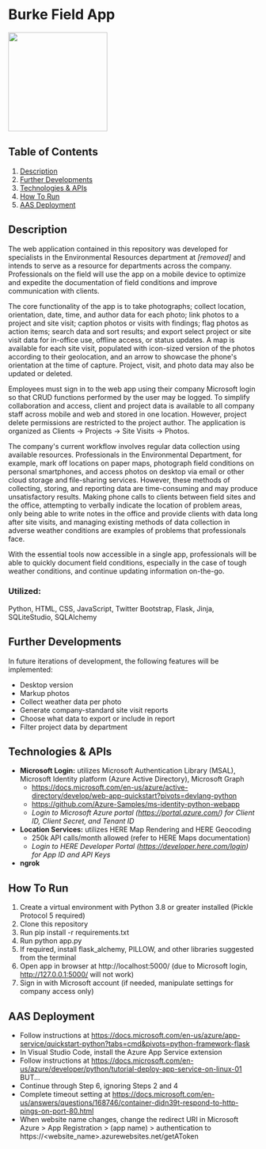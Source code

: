 # Burke Field App

<img src="Field_App_Demo.gif" width=200><br>

## Table of Contents
1. [Description](#Description)
2. [Further Developments](#Further-Developments)
3. [Technologies & APIs](#Technologies-&-APIs)
4. [How To Run](#How-To-Run)
5. [AAS Deployment](#AAS-Deployment)

## Description
The web application contained in this repository was developed for specialists in the Environmental Resources department at *[removed]* and intends to serve as a resource for departments across the company. Professionals on the field will use the app on a mobile device to optimize and expedite the documentation of field conditions and improve communication with clients. 

The core functionality of the app is to take photographs; collect location, orientation, date, time, and author data for each photo; link photos to a project and site visit; caption photos or visits with findings; flag photos as action items; search data and sort results; and export select project or site visit data for in-office use, offline access, or status updates. A map is available for each site visit, populated with icon-sized version of the photos according to their geolocation, and an arrow to showcase the phone's orientation at the time of capture. Project, visit, and photo data may also be updated or deleted. 

Employees must sign in to the web app using their company Microsoft login so that CRUD functions performed by the user may be logged. To simplify collaboration and access, client and project data is available to all company staff across mobile and web and stored in one location. However, project delete permissions are restricted to the project author. The application is organized as Clients -> Projects -> Site Visits -> Photos. 

The company's current workflow involves regular data collection using available resources. Professionals in the Environmental Department, for example, mark off locations on paper maps, photograph field conditions on personal smartphones, and access photos on desktop via email or other cloud storage and file-sharing services. However, these methods of collecting, storing, and reporting data are time-consuming and may produce unsatisfactory results. Making phone calls to clients between field sites and the office, attempting to verbally indicate the location of problem areas, only being able to write notes in the office and provide clients with data long after site visits, and managing existing methods of data collection in adverse weather conditions are examples of problems that professionals face. 

With the essential tools now accessible in a single app, professionals will be able to quickly document field conditions, especially in the case of tough weather conditions, and continue updating information on-the-go.

### **Utilized**:
Python, HTML, CSS, JavaScript, Twitter Bootstrap, Flask, Jinja, SQLiteStudio, SQLAlchemy

## Further Developments
In future iterations of development, the following features will be implemented:
- Desktop version
- Markup photos
- Collect weather data per photo
- Generate company-standard site visit reports
- Choose what data to export or include in report
- Filter project data by department

## Technologies & APIs
- **Microsoft Login:** utilizes Microsoft Authentication Library (MSAL), Microsoft Identity platform (Azure Active Directory), Microsoft Graph
    - https://docs.microsoft.com/en-us/azure/active-directory/develop/web-app-quickstart?pivots=devlang-python
    - https://github.com/Azure-Samples/ms-identity-python-webapp
    - *Login to Microsoft Azure portal (https://portal.azure.com/) for Client ID, Client Secret, and Tenant ID*
- **Location Services:** utilizes HERE Map Rendering and HERE Geocoding
    - 250k API calls/month allowed (refer to HERE Maps documentation)
    - *Login to HERE Developer Portal (https://developer.here.com/login) for App ID and API Keys*
- **ngrok**

## How To Run
1. Create a virtual environment with Python 3.8 or greater installed (Pickle Protocol 5 required)
2. Clone this repository
3. Run pip install -r requirements.txt
4. Run python app.py
5. If required, install flask_alchemy, PILLOW, and other libraries suggested from the terminal
6. Open app in browser at http://localhost:5000/ (due to Microsoft login, http://127.0.0.1:5000/ will not work)
7. Sign in with Microsoft account (if needed, manipulate settings for company access only)

## AAS Deployment
- Follow instructions at https://docs.microsoft.com/en-us/azure/app-service/quickstart-python?tabs=cmd&pivots=python-framework-flask
- In Visual Studio Code, install the Azure App Service extension
- Follow instructions at https://docs.microsoft.com/en-us/azure/developer/python/tutorial-deploy-app-service-on-linux-01 BUT...
- Continue through Step 6, ignoring Steps 2 and 4
- Complete timeout setting at https://docs.microsoft.com/en-us/answers/questions/168746/container-didn39t-respond-to-http-pings-on-port-80.html
- When website name changes, change the redirect URI in Microsoft Azure > App Registration > (app name) > authentication to https://<website_name>.azurewebsites.net/getAToken
